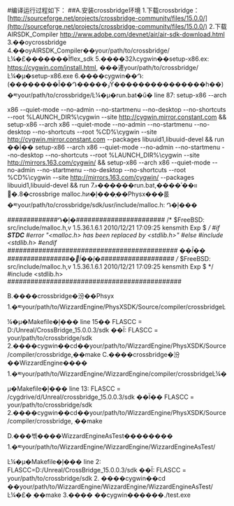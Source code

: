 #编译运行过程如下：
##A.安装crossbridge环境
	1.下载crossbridge：[http://sourceforge.net/projects/crossbridge-community/files/15.0.0/](http://sourceforge.net/projects/crossbridge-community/files/15.0.0/)
	2.下载AIRSDK_Compiler http://www.adobe.com/devnet/air/air-sdk-download.html
	3.��ѹcrossbridge
	4.��ѹAIRSDK_Compiler��your/path/to/crossbridge/Ŀ¼�£�������Ϊflex_sdk
	5.����32λcygwin��setup-x86.ex: https://cygwin.com/install.html,  ���滻your/path/to/crossbridge/Ŀ¼�µ�setup-x86.exe
	6.����cygwin��Դ:(��������Ĭ��Դ�����ٶȲ���������������һ��)
		�༭your/path/to/crossbridge/Ŀ¼�µ�run.bat�ű�
		line 87:
			setup-x86 --arch x86 --quiet-mode --no-admin --no-startmenu --no-desktop --no-shortcuts --root %LAUNCH_DIR%\cygwin --site http://cygwin.mirror.constant.com && setup-x86 --arch x86 --quiet-mode --no-admin --no-startmenu --no-desktop --no-shortcuts --root %CD%\cygwin --site http://cygwin.mirror.constant.com --packages libuuid1,libuuid-devel && run
		��Ϊ��
			setup-x86 --arch x86 --quiet-mode --no-admin --no-startmenu --no-desktop --no-shortcuts --root %LAUNCH_DIR%\cygwin --site http://mirrors.163.com/cygwin/ && setup-x86 --arch x86 --quiet-mode --no-admin --no-startmenu --no-desktop --no-shortcuts --root %CD%\cygwin --site http://mirrors.163.com/cygwin/ --packages libuuid1,libuuid-devel && run
	7.˫������run.bat,����ʾ��װ
	8.�޸�crossbrige malloc.hͷ�ļ���֧��Physx���룺
		�༭your/path/to/crossbridge/sdk/usr/include/malloc.h:
		Դ�ļ���
			#############Դ�ļ�#######################
			/* $FreeBSD: src/include/malloc.h,v 1.5.36.1.6.1 2010/12/21 17:09:25 kensmith Exp $ */
			#if __STDC__
			#error "<malloc.h> has been replaced by <stdlib.h>"
			#else
			#include <stdlib.h>
			#endif
			############################################
		��Ϊ��
			################�޸ĺ��ļ�###################
			/* $FreeBSD: src/include/malloc.h,v 1.5.36.1.6.1 2010/12/21 17:09:25 kensmith Exp $ */
			#include <stdlib.h>
			#############################################
			

B.����crossbridge�汾��Phsyx
	1.�༭your/path/to/WizzardEngine/PhysXSDK/Source/compiler/crossbridgeĿ¼�µ�Makefile�ļ���
		line 15��
			FLASCC = D:/Unreal/CrossBridge_15.0.0.3/sdk
		��Ϊ: 
			FLASCC = your/path/to/crossbridge/sdk
	2.����cygwin��cd��your/path/to/WizzardEngine/PhysXSDK/Source/compiler/crossbridge,ִ��make
C.����crossbridge�汾��WizzardEngine����
	1.�༭your/path/to/WizzardEngine/WizzardEngine/compiler/crossbridgeĿ¼�µ�Makefile�ļ���
		line 13:
			FLASCC = /cygdrive/d/Unreal/crossbridge_15.0.0.3/sdk
		��Ϊ��
			FLASCC = your/path/to/crossbridge/sdk
	2.����cygwin��cd��your/path/to/WizzardEngine/PhysXSDK/Source/compiler/crossbridge, ִ��make

D.���벢����WizzardEngineAsTest��������
	1.�༭your/path/to/WizzardEngine/WizzardEngine/WizzardEngineAsTest/Ŀ¼�µ�Makefile�ļ���
		line 2:
			FLASCC=D:/Unreal/CrossBridge_15.0.0.3/sdk
		��Ϊ:
			FLASCC = your/path/to/crossbridge/sdk
	2. ����cygwin��cd ��your/path/to/WizzardEngine/WizzardEngine/WizzardEngineAsTest/Ŀ¼�£� ִ��make
	3.���� ��cygwin������./test.exe
